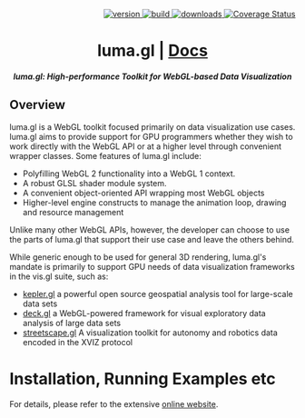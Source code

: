 <p align="right">
  <a href="https://npmjs.org/package/luma.gl">
    <img src="https://img.shields.io/npm/v/luma.gl.svg?style=flat-square" alt="version" />
  </a>
  <a href="https://travis-ci.com/uber/luma.gl">
    <img src="https://api.travis-ci.com/uber/luma.gl.svg?branch=master" alt="build" />
  </a>
  <a href="https://npmjs.org/package/luma.gl">
    <img src="https://img.shields.io/npm/dm/luma.gl.svg?style=flat-square" alt="downloads" />
  </a>
  <a href='https://coveralls.io/github/uber/luma.gl?branch=master'>
    <img src='https://img.shields.io/coveralls/uber/luma.gl.svg?style=flat-square' alt='Coverage Status' />
  </a>
</p>

<h1 align="center">luma.gl | <a href="https://uber.github.io/luma.gl">Docs</a></h1>

<h5 align="center">luma.gl: High-performance Toolkit for WebGL-based Data Visualization</h5>


## Overview

luma.gl is a WebGL toolkit focused primarily on data visualization use cases. luma.gl aims to provide support for GPU programmers whether they wish to work directly with the WebGL API or at a higher level through convenient wrapper classes. Some features of luma.gl include:
- Polyfilling WebGL 2 functionality into a WebGL 1 context.
- A robust GLSL shader module system.
- A convenient object-oriented API wrapping most WebGL objects
- Higher-level engine constructs to manage the animation loop, drawing and resource management

Unlike many other WebGL APIs, however, the developer can choose to use the parts of luma.gl that support their use case and leave the others behind.

While generic enough to be used for general 3D rendering, luma.gl's mandate is primarily to support GPU needs of data visualization frameworks in the vis.gl suite, such as:
* [kepler.gl](https://github.com/uber/kepler.gl) a powerful open source geospatial analysis tool for large-scale data sets
* [deck.gl](https://github.com/uber/deck.gl) a WebGL-powered framework for visual exploratory data analysis of large data sets
* [streetscape.gl](https://github.com/uber/streetscape.gl) A visualization toolkit for autonomy and robotics data encoded in the XVIZ protocol


# Installation, Running Examples etc

For details, please refer to the extensive [online website](https://luma.gl).
